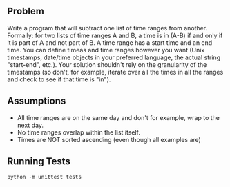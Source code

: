 ## Problem

Write a program that will subtract one list of time ranges from another. Formally: for two lists of time ranges A and B, a time is in (A-B) if and only if it is part of A and not part of B.
A time range has a start time and an end time. You can define timeas and time ranges however you want (Unix timestamps, date/time objects in your preferred language, the actual string "start-end", etc.).
Your solution shouldn't rely on the granularity of the timestamps (so don't, for example, iterate over all the times in all the ranges and check to see if that time is "in").

## Assumptions

 - All time ranges are on the same day and don't for example, wrap to the next day.
 - No time ranges overlap within the list itself.
 - Times are NOT sorted ascending (even though all examples are)

 ## Running Tests

 `python -m unittest tests`